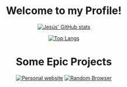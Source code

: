 <div align="center">
<h1>Welcome to my Profile!</h1>

[![Jesús' GitHub stats](https://github-readme-stats.vercel.app/api?username=YisusGaming&theme=tokyonight)](https://github.com/YisusGaming)

[![Top Langs](https://github-readme-stats.vercel.app/api/top-langs/?username=YisusGaming&layout=compact&theme=tokyonight)](https://github.com/YisusGaming)
</div>

<div align="center">
<h1>Some Epic Projects</h1>

[![Personal website](https://github-readme-stats.vercel.app/api/pin/?username=YisusGaming&repo=yisusgaming.github.io&theme=tokyonight)](https://github.com/YisusGaming/yisusgaming.github.io)
[![Random Browser](https://github-readme-stats.vercel.app/api/pin/?username=YisusGaming&repo=random-browser&theme=tokyonight)](https://github.com/YisusGaming/random-browser)
</div>
